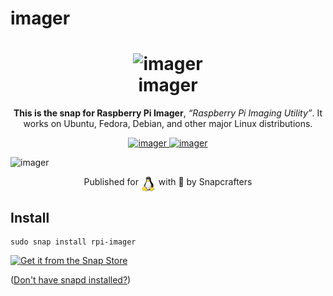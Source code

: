 # imager

<h1 align="center">
  <img src="https://dashboard.snapcraft.io/site_media/appmedia/2020/03/imager.png" alt="imager">
  <br />
  imager
</h1>

<p align="center"><b>This is the snap for Raspberry Pi Imager</b>, <i>“Raspberry Pi Imaging Utility”</i>. It works on Ubuntu, Fedora, Debian, and other major Linux distributions.</p>

<p align="center">
<a href="https://snapcraft.io/rpi-imager">
  <img alt="imager" src="https://snapcraft.io/rpi-imager/badge.svg" />
  </a>
<a href="https://snapcraft.io/rpi-imager">
  <img alt="imager" src="https://snapcraft.io/rpi-imager/trending.svg?name=0" />
  </a>

![imager](https://dashboard.snapcraft.io/site_media/appmedia/2020/03/pi1.png "imager")

<p align="center">Published for <img src="https://raw.githubusercontent.com/anythingcodes/slack-emoji-for-techies/gh-pages/emoji/tux.png" align="top" width="24" /> with 💝 by Snapcrafters</p>

## Install

    sudo snap install rpi-imager

[![Get it from the Snap Store](https://snapcraft.io/static/images/badges/en/snap-store-white.svg)](https://snapcraft.io/rpi-imager)

([Don't have snapd installed?](https://snapcraft.io/docs/core/install))
